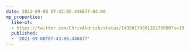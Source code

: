 ```yaml
---
date: 2021-09-08 07:43:06.446877-04:00
mp_properties:
  like-of:
  - https://twitter.com/ChrisAldrich/status/1435017980132270080?s=19
  published:
  - '2021-09-08T07:43:06.446877'
---
```


